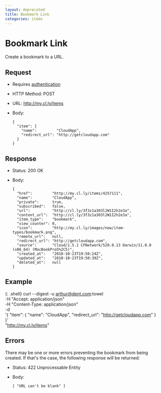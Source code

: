 ```yaml
---
layout: deprecated
title: Bookmark Link
categories: items
---
```


# Bookmark Link

Create a bookmark to a URL.


## Request

- Requires [authentication](https://github.com/cloudapp/api/blob/master/README.md#authentication)
- HTTP Method: POST
- URL: http://my.cl.ly/items
- Body:

      {
        "item": {
          "name":         "CloudApp",
          "redirect_url": "http://getcloudapp.com"
        }
      }


## Response

- Status: 200 OK
- Body:

      {
        "href":         "http://my.cl.ly/items/4257111",
        "name":         "CloudApp",
        "private":      true,
        "subscribed":   false,
        "url":          "http://cl.ly/3f3z1a303l2W1I2h2e3a",
        "content_url":  "http://cl.ly/3f3z1a303l2W1I2h2e3a",
        "item_type":    "bookmark",
        "view_counter": 0,
        "icon":         "http://my.cl.ly/images/new/item-types/bookmark.png",
        "remote_url":   null,
        "redirect_url": "http://getcloudapp.com",
        "source":       "Cloud/1.5.1 CFNetwork/520.0.13 Darwin/11.0.0 (x86_64) (MacBookPro5%2C5)",
        "created_at":   "2010-10-23T19:50:24Z",
        "updated_at":   "2010-10-23T19:50:39Z",
        "deleted_at":   null
      }


## Example

{: .shell}
    curl --digest -u arthur@dent.com:towel \
         -H "Accept: application/json" \
         -H "Content-Type: application/json" \
         -d \
           '{
             "item": {
                "name":         "CloudApp",
                "redirect_url": "http://getcloudapp.com"
             }
           }' \
         "http://my.cl.ly/items"


## Errors

There may be one or more errors preventing the bookmark from being created. If
that's the case, the following response will be returned:

- Status: 422 Unprocessable Entity
- Body:

      [ "URL can't be blank" ]
